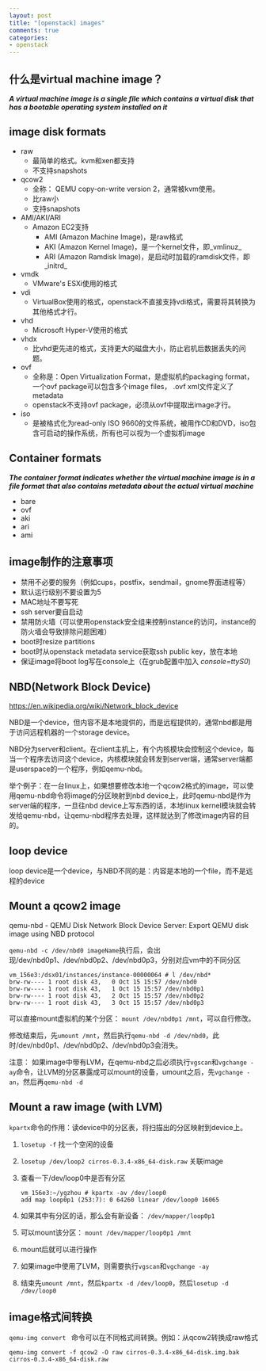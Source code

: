 ```yaml
---
layout: post
title: "[openstack] images"
comments: true
categories:
- openstack
---
```



什么是virtual machine image？
------------------------------

**_A virtual machine image is a single file which contains a virtual disk that has a bootable operating system installed on it_**

image disk formats
---------------

- raw
	- 最简单的格式。kvm和xen都支持
	- 不支持snapshots
- qcow2
	- 全称： QEMU copy-on-write version 2，通常被kvm使用。
	- 比raw小
	- 支持snapshots
- AMI/AKI/ARI
	- Amazon EC2支持
		- AMI (Amazon Machine Image)，是raw格式
		- AKI (Amazon Kernel Image)，是一个kernel文件，即_vmlinuz_
		- ARI (Amazon Ramdisk Image)，是启动时加载的ramdisk文件，即_initrd_
- vmdk
	- VMware's ESXi使用的格式
- vdi
	- VirtualBox使用的格式，openstack不直接支持vdi格式，需要将其转换为其他格式才行。
- vhd
	- Microsoft Hyper-V使用的格式
- vhdx
	- 比vhd更先进的格式，支持更大的磁盘大小，防止宕机后数据丢失的问题。
- ovf
	- 全称是：Open Virtualization Format，是虚拟机的packaging format，一个ovf package可以包含多个image files， .ovf xml文件定义了metadata
	- openstack不支持ovf package，必须从ovf中提取出image才行。
- iso
	- 是被格式化为read-only ISO 9660的文件系统，被用作CD和DVD，iso包含可启动的操作系统，所有也可以视为一个虚拟机image

Container formats
-------------------

**_The container format indicates whether the virtual machine image is in a file format that also contains metadata about the actual virtual machine_**

- bare
- ovf
- aki
- ari
- ami

image制作的注意事项
---------------------------

- 禁用不必要的服务（例如cups，postfix，sendmail，gnome界面进程等）
- 默认运行级别不要设置为5
- MAC地址不要写死
- ssh server要自启动
- 禁用防火墙（可以使用openstack安全组来控制instance的访问，instance的防火墙会导致排除问题困难）
- boot时resize partitions
- boot时从openstack metadata service获取ssh public key，放在本地
- 保证image将boot log写在console上（在grub配置中加入 _console=ttyS0_)

NBD(Network Block Device)
-------------------------

https://en.wikipedia.org/wiki/Network_block_device

NBD是一个device，但内容不是本地提供的，而是远程提供的，通常nbd都是用于访问远程机器的一个storage device。

NBD分为server和client。在client主机上，有个内核模块会控制这个device，每当一个程序去访问这个device，内核模块就会转发到server端，通常server端都是userspace的一个程序，例如qemu-nbd。

举个例子：在一台linux上，如果想要修改本地一个qcow2格式的image，可以使用qemu-nbd命令将image的分区映射到nbd device上，此时qemu-nbd是作为server端的程序，一旦往nbd device上写东西的话，本地linux kernel模块就会转发给qemu-nbd，让qemu-nbd程序去处理，这样就达到了修改image内容的目的。

loop device
-----------

loop device是一个device，与NBD不同的是：内容是本地的一个file，而不是远程的device


Mount a qcow2 image
-------------------

qemu-nbd - QEMU Disk Network Block Device Server: Export QEMU disk image using NBD protocol

`qemu-nbd -c /dev/nbd0 imageName`执行后，会出现/dev/nbd0p1、/dev/nbd0p2、/dev/nbd0p3，分别对应vm中的不同分区


```
vm_156e3:/dsx01/instances/instance-00000064 # l /dev/nbd*
brw-rw---- 1 root disk 43,   0 Oct 15 15:57 /dev/nbd0
brw-rw---- 1 root disk 43,   1 Oct 15 15:57 /dev/nbd0p1
brw-rw---- 1 root disk 43,   2 Oct 15 15:57 /dev/nbd0p2
brw-rw---- 1 root disk 43,   3 Oct 15 15:57 /dev/nbd0p3
```

可以直接mount虚拟机的某个分区： `mount /dev/nbd0p1 /mnt`，可以自行修改。

修改结束后，先`umount /mnt`，然后执行`qemu-nbd -d /dev/nbd0`，此时/dev/nbd0p1、/dev/nbd0p2、/dev/nbd0p3会消失。

注意： 如果image中带有LVM，在qemu-nbd之后必须执行`vgscan`和`vgchange -ay`命令，让LVM的分区暴露成可以mount的设备，umount之后，先`vgchange -an`，然后再`qemu-nbd -d`


Mount a raw image (with LVM)
----------------------------

`kpartx`命令的作用：读device中的分区表，将扫描出的分区映射到device上。

1. `losetup -f` 找一个空闲的设备
1. `losetup /dev/loop2 cirros-0.3.4-x86_64-disk.raw` 关联image
1. 查看一下/dev/loop0中是否有分区

	```
	vm_156e3:~/ygzhou # kpartx -av /dev/loop0
	add map loop0p1 (253:7): 0 64260 linear /dev/loop0 16065
	```

1. 如果其中有分区的话，那么会有新设备： `/dev/mapper/loop0p1`
1. 可以mount该分区： `mount /dev/mapper/loop0p1 /mnt`
1. mount后就可以进行操作
1. 如果image中使用了LVM，则需要执行`vgscan`和`vgchange -ay`
1. 结束先`umount /mnt`，然后`kpartx -d /dev/loop0`，然后`losetup -d /dev/loop0`


image格式间转换
-----------

`qemu-img convert ` 命令可以在不同格式间转换。例如：从qcow2转换成raw格式

```
qemu-img convert -f qcow2 -O raw cirros-0.3.4-x86_64-disk.img.bak cirros-0.3.4-x86_64-disk.raw
```
